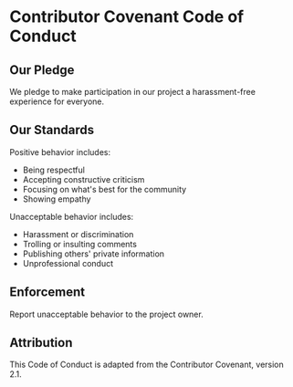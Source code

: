 # Contributor Covenant Code of Conduct

## Our Pledge

We pledge to make participation in our project a harassment-free experience for everyone.

## Our Standards

Positive behavior includes:
- Being respectful
- Accepting constructive criticism
- Focusing on what's best for the community
- Showing empathy

Unacceptable behavior includes:
- Harassment or discrimination
- Trolling or insulting comments
- Publishing others' private information
- Unprofessional conduct

## Enforcement

Report unacceptable behavior to the project owner.

## Attribution

This Code of Conduct is adapted from the Contributor Covenant, version 2.1.

